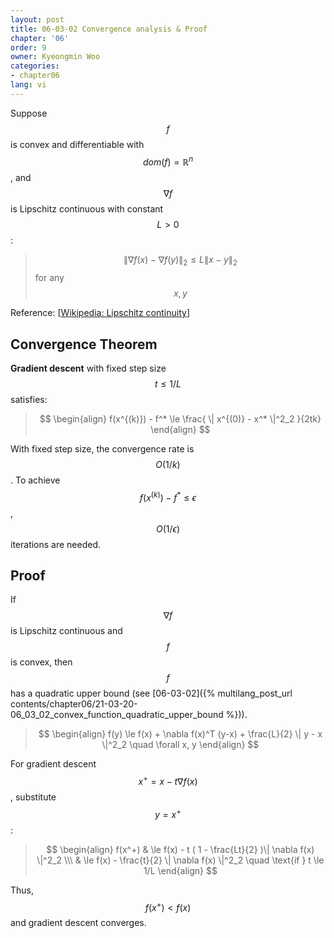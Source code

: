 ```yaml
---
layout: post
title: 06-03-02 Convergence analysis & Proof
chapter: '06'
order: 9
owner: Kyeongmin Woo
categories:
- chapter06
lang: vi
---
```


Suppose $$f$$ is convex and differentiable with $$dom(f) = \mathbb{R}^n$$, and $$\nabla f$$ is Lipschitz continuous with constant $$L > 0$$:

>$$ \| \nabla f(x) - \nabla f(y) \|_2 \le L \| x - y \|_2 $$ for any $$x, y$$

Reference: [[Wikipedia: Lipschitz continuity](https://en.wikipedia.org/wiki/Lipschitz_continuity)]

## Convergence Theorem
**Gradient descent** with fixed step size $$t \le 1/L$$ satisfies:
>$$
\begin{align}
f(x^{(k)}) - f^* \le  \frac{ \| x^{(0)} - x^* \|^2_2 }{2tk}
\end{align}
$$

With fixed step size, the convergence rate is $$O(1/k)$$. To achieve $$f(x^{(k)}) - f^* \le \epsilon$$, $$O(1/\epsilon)$$ iterations are needed.

## Proof
If $$\nabla f$$ is Lipschitz continuous and $$f$$ is convex, then $$f$$ has a quadratic upper bound (see [06-03-02]({% multilang_post_url contents/chapter06/21-03-20-06_03_02_convex_function_quadratic_upper_bound %})).

> $$
\begin{align}
f(y) \le f(x) + \nabla f(x)^T (y-x) + \frac{L}{2} \| y - x \|^2_2 \quad \forall x, y
\end{align}
$$

For gradient descent $$x^+ = x - t \nabla f(x)$$, substitute $$y = x^+$$:

>$$
\begin{align}
f(x^+) & \le f(x) - t ( 1 - \frac{Lt}{2} )\| \nabla f(x) \|^2_2 \\\
& \le f(x) -  \frac{t}{2} \| \nabla f(x) \|^2_2 \quad \text{if } t \le 1/L
\end{align}
$$

Thus, $$f(x^+) < f(x)$$ and gradient descent converges.